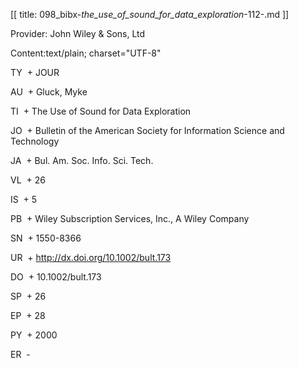 [[
title: 098_bibx-_the_use_of_sound_for_data_exploration_-112-.md
]]

Provider: John Wiley & Sons, Ltd

Content:text/plain; charset="UTF-8"

  

TY  + JOUR

AU  + Gluck, Myke

TI  + The Use of Sound for Data Exploration

JO  + Bulletin of the American Society for Information Science and Technology

JA  + Bul. Am. Soc. Info. Sci. Tech.

VL  + 26

IS  + 5

PB  + Wiley Subscription Services, Inc., A Wiley Company

SN  + 1550-8366

UR  + <http://dx.doi.org/10.1002/bult.173>

DO  + 10.1002/bult.173

SP  + 26

EP  + 28

PY  + 2000

ER  -
